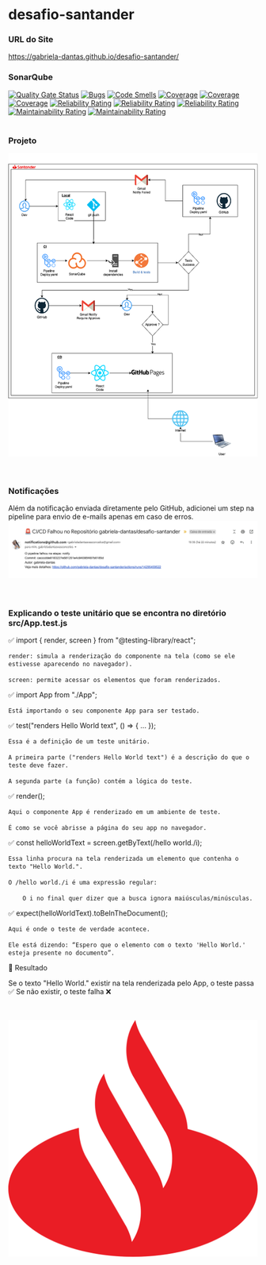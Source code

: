  # desafio-santander

### URL do Site
https://gabriela-dantas.github.io/desafio-santander/

### SonarQube
[![Quality Gate Status](https://sonarcloud.io/api/project_badges/measure?project=gabriela-dantas_desafio-santander&metric=alert_status)](https://sonarcloud.io/summary/new_code?id=gabriela-dantas_desafio-santander)
[![Bugs](https://sonarcloud.io/api/project_badges/measure?project=gabriela-dantas_desafio-santander&metric=bugs)](https://sonarcloud.io/summary/new_code?id=gabriela-dantas_desafio-santander)
[![Code Smells](https://sonarcloud.io/api/project_badges/measure?project=gabriela-dantas_desafio-santander&metric=code_smells)](https://sonarcloud.io/summary/new_code?id=gabriela-dantas_desafio-santander)
[![Coverage](https://sonarcloud.io/api/project_badges/measure?project=gabriela-dantas_desafio-santander&metric=coverage)](https://sonarcloud.io/summary/new_code?id=gabriela-dantas_desafio-santander)
[![Coverage](https://sonarcloud.io/api/project_badges/measure?project=gabriela-dantas_desafio-santander&metric=coverage)](https://sonarcloud.io/summary/new_code?id=gabriela-dantas_desafio-santander)
[![Coverage](https://sonarcloud.io/api/project_badges/measure?project=gabriela-dantas_desafio-santander&metric=coverage)](https://sonarcloud.io/summary/new_code?id=gabriela-dantas_desafio-santander)
[![Reliability Rating](https://sonarcloud.io/api/project_badges/measure?project=gabriela-dantas_desafio-santander&metric=reliability_rating)](https://sonarcloud.io/summary/new_code?id=gabriela-dantas_desafio-santander)
[![Reliability Rating](https://sonarcloud.io/api/project_badges/measure?project=gabriela-dantas_desafio-santander&metric=reliability_rating)](https://sonarcloud.io/summary/new_code?id=gabriela-dantas_desafio-santander)
[![Reliability Rating](https://sonarcloud.io/api/project_badges/measure?project=gabriela-dantas_desafio-santander&metric=reliability_rating)](https://sonarcloud.io/summary/new_code?id=gabriela-dantas_desafio-santander)
[![Maintainability Rating](https://sonarcloud.io/api/project_badges/measure?project=gabriela-dantas_desafio-santander&metric=sqale_rating)](https://sonarcloud.io/summary/new_code?id=gabriela-dantas_desafio-santander)
[![Maintainability Rating](https://sonarcloud.io/api/project_badges/measure?project=gabriela-dantas_desafio-santander&metric=sqale_rating)](https://sonarcloud.io/summary/new_code?id=gabriela-dantas_desafio-santander)<br><br>


### Projeto
![Logo](img-readme/solucao.png)<br><br><br>


### Notificações
Além da notificação enviada diretamente pelo GitHub, adicionei um step na pipeline para envio de e-mails apenas em caso de erros.
![Logo](img-readme/notificacao.png)<br><br><br>

### Explicando o teste unitário que se encontra no diretório src/App.test.js

✅ import { render, screen } from "@testing-library/react";

    render: simula a renderização do componente na tela (como se ele estivesse aparecendo no navegador).

    screen: permite acessar os elementos que foram renderizados.

✅ import App from "./App";

    Está importando o seu componente App para ser testado.

✅ test("renders Hello World text", () => { ... });

    Essa é a definição de um teste unitário.

    A primeira parte ("renders Hello World text") é a descrição do que o teste deve fazer.

    A segunda parte (a função) contém a lógica do teste.

✅ render(<App />);

    Aqui o componente App é renderizado em um ambiente de teste.

    É como se você abrisse a página do seu app no navegador.

✅ const helloWorldText = screen.getByText(/hello world./i);

    Essa linha procura na tela renderizada um elemento que contenha o texto "Hello World.".

    O /hello world./i é uma expressão regular:

        O i no final quer dizer que a busca ignora maiúsculas/minúsculas.

✅ expect(helloWorldText).toBeInTheDocument();

    Aqui é onde o teste de verdade acontece.

    Ele está dizendo: “Espero que o elemento com o texto 'Hello World.' esteja presente no documento”.

📌 Resultado

Se o texto "Hello World." existir na tela renderizada pelo App, o teste passa ✅
Se não existir, o teste falha ❌
<br><br><br>


![Logo](img-readme/santander.png)